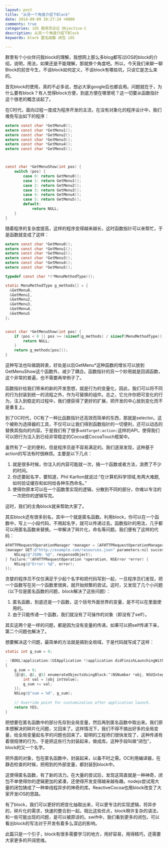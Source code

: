 ```yaml
---
layout: post
title: "从另一个角度介绍下Block"
date: 2014-09-09 10:27:24 +0800
comments: true
categories: iOS 程序员日记 Objective-C
description: 从另一个角度介绍下Block
keywords: block 匿名函数 闭包 iOS

---
```


群里有个小伙伴问我block的理解，我想网上那么多blog都写过iOS的block的介绍，说明，用法，如果还是不能理解，那就换个角度吧。所以，今天我们来聊一聊Block的前世今生，不谈block如何定义，不谈block有哪些坑，只谈它是怎么来的。

首先block的使用，真的不必多说，想必大家google后也都会用。问题就在于，为什么要有block？有人觉得block方便，到底方便在哪里呢？这一切要从函数指针这个很老的概念谈起了。

在C时代，面向过程一度成为程序开发的主流，在没有对象化的程序设计中，我们难免写出如下的程序：

```c
extern const char *GetMenu0();
extern const char *GetMenu1();
extern const char *GetMenu2();
extern const char *GetMenu3();
extern const char *GetMenu4();
extern const char *GetMenu5();



const char *GetMenuShow(int pos) {
    switch (pos) {
        case 0: return GetMenu0();
        case 1: return GetMenu1();
        case 2: return GetMenu2();
        case 3: return GetMenu3();
        case 4: return GetMenu4();
        case 5: return GetMenu5();
        default:
            return NULL;
    }
}
```

随着程序的复杂度提高，这样的程序变得越来越长，这时函数指针可以来帮忙，于是函数就变成了这样：

```c
extern const char *GetMenu0();
extern const char *GetMenu1();
extern const char *GetMenu2();
extern const char *GetMenu3();
extern const char *GetMenu4();
extern const char *GetMenu5();

typedef const char *(*MenuMethodType)();

static MenuMethodType g_methods[] = {
  &GetMenu0,
  &GetMenu1,
  &GetMenu2,
  &GetMenu3,
  &GetMenu4,
  &GetMenu5
};


const char *GetMenuShow(int pos) {
    if (pos < 0 || pos >= (sizeof(g_methods) / sizeof(MenuMethodType))) {
        return NULL;
    }
    return g_methods[pos]();
}
```

这种写法也叫做跳转表，好处是以后GetMenu*这种函数的增长可以放到GetMenuShow这个函数外，减少了耦合。函数指针的另一个妙用就是回调函数，这个非常的普遍，也不需要再举例子了。

函数指针给我们带来的新的开发思想，就是行为的变量化，因此，我们可以将不同的行为封装到统一的流程之外，作为可替换的组件。总之，它允许你把可变化的行为，注入到稳定的过程中，我们便获得了更好的扩展，把开发的中心放到变化而不是重复上。

到了OC时代，OC有了一种比函数指针还高效而简单的东西，那就是selector。这个被称为选择器的工具，不仅可以让我们得到函数指针的一切便利，还可以动态的替换其指向的内容。于是我们有了很多`addTarget:action:`这样的API，使得我们可以把行为注入到已经非常稳定的Cocoa或CocoaTouch框架中。

虽然有了一定的便利，但是程序员是不容易满足的。我们逐渐发现，这种基于action的写法有时很麻烦。主要是以下几点：

1. 就是很多时候，你注入的内容可能就一次，搞一个函数或者方法，浪费了不少的时间。
2. 你还要起名字，要知道，Phil Karlton就说过:“在计算机科学领域,有两大难题,如何验证缓存和如何给各种东西命名。”
3. 使得你原本可以在一个函数里实现的逻辑，分散到不同的部分，你难以专注的一次把你的逻辑写完。

这时，我们的主角block就来帮助大家了。

其实block还有很多别名，其中一个就是匿名函数。利用block，你可以在一个函数中，写上一小段代码，不用起名字，就可以传递过去。函数指针的用法，几乎都可以用匿名函数来替换。一举解决了碎片化，命名等问题。我们便有了这样的代码：

```objective-c
AFHTTPRequestOperationManager *manager = [AFHTTPRequestOperationManager manager];
[manager GET:@"http://example.com/resources.json" parameters:nil success:^(AFHTTPRequestOperation *operation, id responseObject) {
    NSLog(@"JSON: %@", responseObject);
} failure:^(AFHTTPRequestOperation *operation, NSError *error) {
    NSLog(@"Error: %@", error);
}];

```

贪婪的程序员不仅仅满足于少起个名字和把代码写到一起，一旦程序员们发现，把一个函数写在另一个函数里很爽，就开始频繁的尝试。这时，又发现了几个小问题（以下仅是匿名函数的问题，block解决了这些问题）：

1. 匿名函数，到底还是一个函数，这个括号外面世界的变量，是不可以在里面使用的。
2. 由于只能传递一个函数，我们就没有了可操作的对象（即没有了self）。

其实这两个是一样的问题，都是因为没有变量的传递。如果可以把self传递下来，第二个问题也解决了。

想要解决这个问题，最简单的方法就是搞到全局域，于是代码就写成了这样：

```objective-c
static int g_sum = 0;

- (BOOL)application:(UIApplication *)application didFinishLaunchingWithOptions:(NSDictionary *)launchOptions
{
    g_sum = 0;
    [@[@1, @2, @3] enumerateObjectsUsingBlock:^(NSNumber *obj, NSUInteger idx, BOOL *stop) {
        int val = [obj intValue];
        g_sum += val;
    }];
    NSLog(@"sum = %d", g_sum);
    
    // Override point for customization after application launch.
    return YES;
}
```

把想要在匿名函数中的部分先存到全局变量，然后再到匿名函数中取出来。我们原本想解决的碎片化问题，又回来了。这样情况下，我们不得不搞出好多的全局变量，给全局变量起名字的问题也回来了。聪明的工程师们很快发现了，这种传递有着很规律的行为，于是把这些行为封装起来，做成库。这种手段叫做“闭包”，block的又一个名字。

把外面的对象，包在匿名函数中，封装起来，以备不时之需。OC利用编译器，在静态检查的时候，把用到的外部变量，都封装到block中。

这使得匿名函数，有了新的活力。在大量的尝试后，发现这简直就是一种神奇，闭包不单使得你的逻辑更加的紧凑，还使得开发变得越来越有趣。nodejs尝试用大量的闭包铸成了一种单线程异步的神奇的库。ReactiveCocoa也用block改变了大家开发iOS的思路。

有了block，我们可以更好的把变化抽取出来，可以更专注的实现逻辑，将异步的，碎片化的需求，快速的整合到一起。相比这些优点，block稍许复杂的语法，和一些可能出现的问题，是可以被原谅的。swift中，我们看到更多的闭包，可以看出block的写法对于开发有着多么深远的影响。

此篇只是一个引子，block有很多需要学习的地方，用好容易，用得精巧，还需要大家更多的开阔思维。




